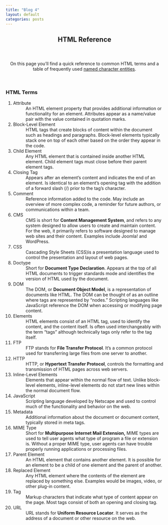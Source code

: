 ```yaml
---
title: "Blog 4"
layout: default
categories: posts
---
```

<head>
<meta charset="utf-8">
</head>
<body>
<header role="banner">
  <h2>HTML Reference</h2>
</header>
  <main role="main">
      <article role="article">
        <header>
          <p>On this page you&rsquo;ll find a quick reference to common HTML terms
          and a table of frequently used <a href="#named">named character
          entities</a>.</p>
        </header>
        <section>
          <h3>HTML Terms</h3>
          <dl>
            <ol>
              <li><dt>Attribute</dt></li>
              <dd> An HTML element property that provides additional information or
              functionality for an element. Attributes appear as a name/value pair
              with the value contained in quotation marks. </dd>
              <li><dt>Block-Level Element</dt></li>
              <dd>HTML tags that create blocks of content within the document such
              as headings and paragraphs. Block-level elements typically stack one
              on top of each other based on the order they appear in the code. </dd>
              <li><dt>Child Element </dt></li>
              <dd>Any HTML element that is contained inside another HTML element.
              Child element tags must close before their parent element tags. </dd>
              <li><dt>Closing Tag </dt></li>
              <dd>Appears after an element&rsquo;s content and indicates the end of
              an element. Is identical to an element&rsquo;s opening tag with the
              addition of a forward slash (/) prior to the tag&rsquo;s character.
              </dd>
              <li><dt>Comment </dt></li>
              <dd>Reference information added to the code. May include an overview
              of more complex code, a reminder for future authors, or communications
              within a team. </dd>
              <li><dt>CMS </dt></li>
              <dd>CMS is short for <b>Content Management System</b>, and refers to
              any system designed to allow users to create and maintain content. For
              the web, it primarily refers to software designed to manage web sites
              and their content. Examples include Joomla! and WordPress.</dd>
              <li><dt>CSS </dt></li>
              <dd>Cascading Style Sheets (CSS)is a presentation language used to
              control the presentation and layout of web pages. </dd>
              <li><dt>Doctype </dt></li>
              <dd>Short for <b>Document Type Declaration</b>. Appears at the top of
              all HTML documents to trigger standards mode and identifies the
              version of HTML used by the document. </dd>
              <li><dt>DOM </dt></li>
              <dd>The DOM, or <b>Document Object Model</b>, is a representation of
              documents like HTML. The DOM can be thought of as an outline where
              tags are represented by &ldquo;nodes.&rdquo; Scripting languages like
              JavaScript reference the DOM when accessing or modifying page content.
              </dd>
              <li><dt>Elements </dt></li>
              <dd>HTML elements consist of an HTML tag, used to identify the
              content, and the content itself. Is often used interchangeably with
              the term &ldquo;tags&rdquo; although technically tags only refer to
              the tag itself. </dd>
              <li><dt>FTP </dt></li>
              <dd>FTP stands for <b>File Transfer Protocol</b>. It&rsquo;s a common
              protocol used for transferring large files from one server to another.
              </dd>
              <li><dt>HTTP </dt></li>
              <dd>HTTP, or <b>Hypertext Transfer Protocol</b>, controls the
              formatting and transmission of HTML pages across web servers. </dd>
              <li><dt>Inline-Level Elements </dt></li>
              <dd>Elements that appear within the normal flow of text. Unlike
              block-level elements, inline-level elements do not start new lines
              within the normal document flow. </dd>
              <li><dt>JavaScript </dt></li>
              <dd>Scripting language developed by Netscape and used to control much
              of the functionality and behavior on the web. </dd>
              <li><dt>Metadata </dt></li>
              <dd>Additional information about the document or document content,
              typically stored in meta tags. </dd>
              <li><dt>MIME Type </dt></li>
              <dd>Short for <b>Multipurpose Internet Mail Extension,</b> MIME types
              are used to tell user agents what type of program a file or extension
              is. Without a proper MIME type, user agents can have trouble properly
              running applications or processing files. </dd>
              <li><dt>Parent Element </dt></li>
              <dd>An HTML element that contains another element. It is possible for
              an element to be a child of one element and the parent of another.
              </dd>
              <li><dt>Replaced Element </dt></li>
              <dd>Any HTML element where the contents of the element are replaced by
              something else. Examples would be images, video, or other plug-in
              content. </dd>
              <li><dt>Tag </dt></li>
              <dd>Markup characters that indicate what type of content appear on the
              page. Most tags consist of both an opening and closing tag. </dd>
              <li><dt>URL </dt></li>
              <dd>URL stands for <b>Uniform Resource Locator</b>. It serves as the
                address of a document or other resource on the web. </dd>
            </ol>
            </dl>
            </section>
          </article>
    </main>
  </body>
</html>
